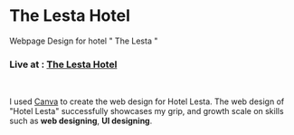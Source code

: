 # The Lesta Hotel
Webpage Design for hotel " The Lesta "
<br>
<h3>Live at : <a href="https://thelestahotel.my.canva.site/">The Lesta Hotel</a></h3>
<br>
<p>I used <a href="https://www.canva.com/">Canva</a> to create the web design for Hotel Lesta. The web design of "Hotel Lesta" successfully showcases my grip, and growth scale on skills such as <b>web designing</b>, <b>UI designing</b>.</p>
